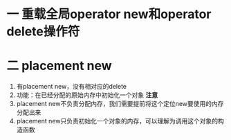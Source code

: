 # 一 重载全局operator new和operator delete操作符

# 二 placement new
1. 有placement new，没有相对应的delete
2. 功能：在已经分配的原始内存中初始化一个对象
**注意**
3. placement new不负责分配内存，我们需要提前将这个定位new要使用的内存分配出来
4. placement new只负责初始化一个对象的内存，可以理解为调用这个对象的构造函数